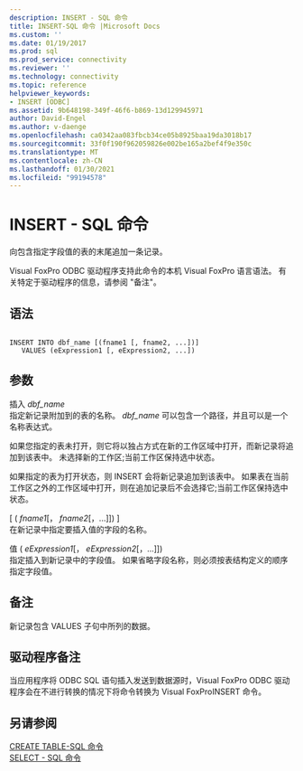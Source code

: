 ```yaml
---
description: INSERT - SQL 命令
title: INSERT-SQL 命令 |Microsoft Docs
ms.custom: ''
ms.date: 01/19/2017
ms.prod: sql
ms.prod_service: connectivity
ms.reviewer: ''
ms.technology: connectivity
ms.topic: reference
helpviewer_keywords:
- INSERT [ODBC]
ms.assetid: 9b648198-349f-46f6-b869-13d129945971
author: David-Engel
ms.author: v-daenge
ms.openlocfilehash: ca0342aa083fbcb34ce05b8925baa19da3018b17
ms.sourcegitcommit: 33f0f190f962059826e002be165a2bef4f9e350c
ms.translationtype: MT
ms.contentlocale: zh-CN
ms.lasthandoff: 01/30/2021
ms.locfileid: "99194578"
---
```

# <a name="insert---sql-command"></a>INSERT - SQL 命令
向包含指定字段值的表的末尾追加一条记录。  
  
 Visual FoxPro ODBC 驱动程序支持此命令的本机 Visual FoxPro 语言语法。 有关特定于驱动程序的信息，请参阅 "备注"。  
  
## <a name="syntax"></a>语法  
  
```  
  
INSERT INTO dbf_name [(fname1 [, fname2, ...])]  
   VALUES (eExpression1 [, eExpression2, ...])  
```  
  
## <a name="arguments"></a>参数  
 插入 *dbf_name*  
 指定新记录附加到的表的名称。 *dbf_name* 可以包含一个路径，并且可以是一个名称表达式。  
  
 如果您指定的表未打开，则它将以独占方式在新的工作区域中打开，而新记录将追加到该表中。 未选择新的工作区;当前工作区保持选中状态。  
  
 如果指定的表为打开状态，则 INSERT 会将新记录追加到该表中。 如果表在当前工作区之外的工作区域中打开，则在追加记录后不会选择它;当前工作区保持选中状态。  
  
 [ ( *fname1*[， *fname2*[，...]]) ]  
 在新记录中指定要插入值的字段的名称。  
  
 值 ( *eExpression1*[， *eExpression2*[，...]])   
 指定插入到新记录中的字段值。 如果省略字段名称，则必须按表结构定义的顺序指定字段值。  
  
## <a name="remarks"></a>备注  
 新记录包含 VALUES 子句中所列的数据。  
  
## <a name="driver-remarks"></a>驱动程序备注  
 当应用程序将 ODBC SQL 语句插入发送到数据源时，Visual FoxPro ODBC 驱动程序会在不进行转换的情况下将命令转换为 Visual FoxProINSERT 命令。  
  
## <a name="see-also"></a>另请参阅  
 [CREATE TABLE-SQL 命令](../../odbc/microsoft/create-table-sql-command.md)   
 [SELECT - SQL 命令](../../odbc/microsoft/select-sql-command.md)
